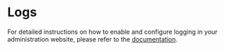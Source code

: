 # Logs

For detailed instructions on how to enable and configure logging in your administration website, please refer to the [documentation](../../idserver/logging/logs.md).